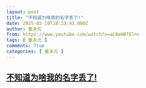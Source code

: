 ```yaml
---
layout: post
title: "不知道为啥我的名字丢了!"
date: 2025-02-10T18:23:43.000Z
author: 崔永元
from: https://www.youtube.com/watch?v=aC8eHBfElnc
tags: [ 崔永元 ]
comments: True
categories: [ 崔永元 ]
---
```

<!--1739211823000-->
[不知道为啥我的名字丢了!](https://www.youtube.com/watch?v=aC8eHBfElnc)
------

<div>

</div>
